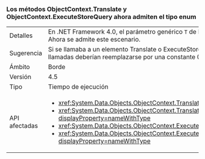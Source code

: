 ### <a name="objectcontexttranslate-and-objectcontextexecutestorequery-now-support-enum-type"></a>Los métodos ObjectContext.Translate y ObjectContext.ExecuteStoreQuery ahora admiten el tipo enum

|   |   |
|---|---|
|Detalles|En .NET Framework 4.0, el parámetro genérico <code>T</code> de los métodos <code>ObjectContext.Translate</code> y <code>ObjectContext.ExecuteStoreQuery</code> no podía ser un tipo enum. Ahora se admite este escenario.|
|Sugerencia|Si se llamaba a un elemento Translate o ExecuteStoreQuery en un tipo enum en .NET Framework 4.0, devolvía "0". Si este era el comportamiento deseado, las llamadas deberían reemplazarse por una constante 0 (o su tipo enum equivalente).|
|Ámbito|Borde|
|Versión|4.5|
|Tipo|Tiempo de ejecución|
|API afectadas|<ul><li><xref:System.Data.Objects.ObjectContext.Translate%60%601(System.Data.Common.DbDataReader)?displayProperty=nameWithType></li><li><xref:System.Data.Objects.ObjectContext.Translate%60%601(System.Data.Common.DbDataReader,System.String,System.Data.Objects.MergeOption)?displayProperty=nameWithType></li><li><xref:System.Data.Objects.ObjectContext.ExecuteStoreQuery%60%601(System.String,System.Object[])?displayProperty=nameWithType></li><li><xref:System.Data.Objects.ObjectContext.ExecuteStoreQuery%60%601(System.String,System.String,System.Data.Objects.MergeOption,System.Object[])?displayProperty=nameWithType></li></ul>|

